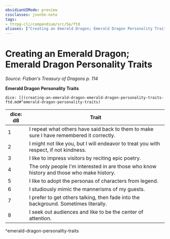 ```yaml
---
obsidianUIMode: preview
cssclasses: json5e-note
tags:
- ttrpg-cli/compendium/src/5e/ftd
aliases: ["Creating an Emerald Dragon; Emerald Dragon Personality Traits"]
---
```

# Creating an Emerald Dragon; Emerald Dragon Personality Traits
*Source: Fizban's Treasury of Dragons p. 114* 

**Emerald Dragon Personality Traits**

`dice: [](creating-an-emerald-dragon-emerald-dragon-personality-traits-ftd.md#^emerald-dragon-personality-traits)`

| dice: d8 | Trait |
|----------|-------|
| 1 | I repeat what others have said back to them to make sure I have remembered it correctly. |
| 2 | I might not like you, but I will endeavor to treat you with respect, if not kindness. |
| 3 | I like to impress visitors by reciting epic poetry. |
| 4 | The only people I'm interested in are those who know history and those who make history. |
| 5 | I like to adopt the personas of characters from legend. |
| 6 | I studiously mimic the mannerisms of my guests. |
| 7 | I prefer to get others talking, then fade into the background. Sometimes literally. |
| 8 | I seek out audiences and like to be the center of attention. |
^emerald-dragon-personality-traits